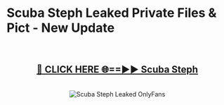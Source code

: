 # Scuba Steph Leaked Private Files & Pict - New Update
<br>
<div align="center">
<h2><a href="https://mediafilles.blogspot.com/?title=Scuba_Steph" rel="nofollow">🔴 CLICK HERE 🌐==►► Scuba Steph</a></h2>
<br>
<a href="https://mediafilles.blogspot.com/?title=Scuba_Steph" rel="nofollow" data-target="animated-image.originalLink"><img src="https://i.ibb.co.com/WyWwxjT/player-gif2.gif" alt="Scuba Steph Leaked OnlyFans" style="max-width: 100%; display: inline-block;" data-target="animated-image.originalImage"></a>
</div>
<br>